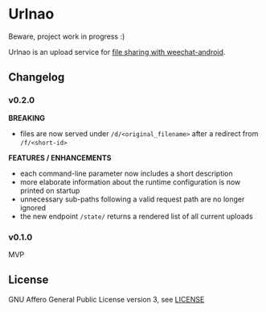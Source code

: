Urlnao
======

Beware, project work in progress :)

Urlnao is an upload service for [file sharing with weechat-android](https://github.com/ubergeek42/weechat-android/wiki/File-sharing).

## Changelog

### v0.2.0
**BREAKING**
+ files are now served under `/d/<original_filename>` after a redirect from `/f/<short-id>`

**FEATURES / ENHANCEMENTS**
+ each command-line parameter now includes a short description
+ more elaborate information about the runtime configuration is now printed on startup
+ unnecessary sub-paths following a valid request path are no longer ignored
+ the new endpoint `/state/` returns a rendered list of all current uploads

### v0.1.0
MVP

## License

GNU Affero General Public License version 3, see [LICENSE](LICENSE)

